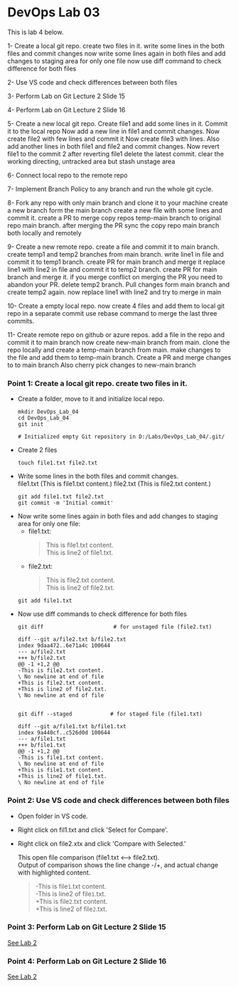 # DevOps Lab 03
This is lab 4 below.

1- Create a local git repo. create two files in it. 
   write some lines in the both files and commit changes
   now write some lines again in both files and add changes to staging area for only one file
   now use diff command to check difference for both files

2- Use VS code and check differences between both files


3- Perform Lab on Git Lecture 2 Slide 15

4- Perform Lab on Git Lecture 2 Slide 16 

5- Create a new local git repo. Create file1 and add some lines in it. Commit it to the local repo
   Now add a new line in file1 and commit changes. 
   Now create file2 with few lines and commit it
   Now create file3 with lines. Also add another lines in both file1 and file2 and commit changes. 
   Now revert file1 to the commit 2 
   after reverting file1 delete the latest commit. clear the working directing, untracked area but stash unstage area

6- Connect local repo to the remote repo

7- Implement Branch Policy to any branch and run the whole git cycle. 

8- Fork any repo with only main branch and clone it to your machine
   create a new branch form the main branch
   create a new file with some lines and commit it. 
   create a PR to merge copy repos temp-main branch to original repo main branch. 
   after merging the PR sync the copy repo main branch both locally and remotely 

9- Create a new remote repo. 
   create a file and commit it to main branch. 
   create temp1 and temp2 branches from main branch. 
   write line1 in file and commit it to temp1 branch. create PR for main branch and merge it
   replace line1 with line2 in file and commit it to temp2 branch. create PR for main branch and merge it. 
   if you merge conflict on merging the PR you need to abandon your PR. 
   delete temp2 branch. Pull changes form main branch and create temp2 again. now replace line1 with line2 and try to merge in main

10- Create a empty local repo. 
    now create 4 files and add them to local git repo in a separate commit
    use rebase command to merge the last three commits. 

11- Create remote repo on github or azure repos. 
    add a file in the repo and commit it to main branch
    now create new-main branch from main. 
    clone the repo locally and create a temp-main branch from main. 
    make changes to the file and add them to temp-main branch. Create a PR and merge changes to to main branch
    Also cherry pick changes to new-main branch

### Point 1: Create a local git repo. create two files in it.
* Create a folder, move to it and initialize local repo.
  ```
  mkdir DevOps_Lab_04
  cd DevOps_Lab_04
  git init
  
  # Initialized empty Git repository in D:/Labs/DevOps_Lab_04/.git/
* Create 2 files
  ```
  touch file1.txt file2.txt
* Write some lines in the both files and commit changes.  
  file1.txt (This is file1.txt content.)
  file2.txt (This is file2.txt content.)
    ```
    git add file1.txt file2.txt
    git commit -m 'Initial commit'
* Now write some lines again in both files and add changes to staging area for only one file:  
  * file1.txt:  
    > This is file1.txt content.  
    > This is line2 of file1.txt.
  * file2.txt:
    > This is file2.txt content.  
    > This is line2 of file2.txt.
  ```
  git add file1.txt
* Now use diff commands to check difference for both files
    ```
    git diff                      # for unstaged file (file2.txt)
    
    diff --git a/file2.txt b/file2.txt
    index 9daa472..6e71a4c 100644
    --- a/file2.txt
    +++ b/file2.txt
    @@ -1 +1,2 @@
    -This is file2.txt content.
    \ No newline at end of file
    +This is file2.txt content.
    +This is line2 of file2.txt.
    \ No newline at end of file
   

    git diff --staged            # for staged file (file1.txt)

    diff --git a/file1.txt b/file1.txt
    index 9a440cf..c526d0d 100644
    --- a/file1.txt
    +++ b/file1.txt
    @@ -1 +1,2 @@
    -This is file1.txt content.
    \ No newline at end of file
    +This is file1.txt content.
    +This is line2 of file1.txt.
    \ No newline at end of file
### Point 2: Use VS code and check differences between both files
* Open folder in VS code.
* Right click on fil1.txt and click 'Select for Compare'.
* Right click on file2.xtx and click 'Compare with Selected.'  
 
    This open file comparison (file1.txt ⟷ file2.txt).  
    Output of comparison shows the line change -/+, and actual change with highlighted content.
  > -This is file`1`.txt content.  
  > -This is line2 of file`1`.txt.  
  > +This is file`2`.txt content.  
  > +This is line2 of file`2`.txt.
### Point 3: Perform Lab on Git Lecture 2 Slide 15
[See Lab 2](https://github.com/abdul-rehman-236/DevOps_Lab_02)
### Point 4: Perform Lab on Git Lecture 2 Slide 16
[See Lab 2](https://github.com/abdul-rehman-236/DevOps_Lab_02)